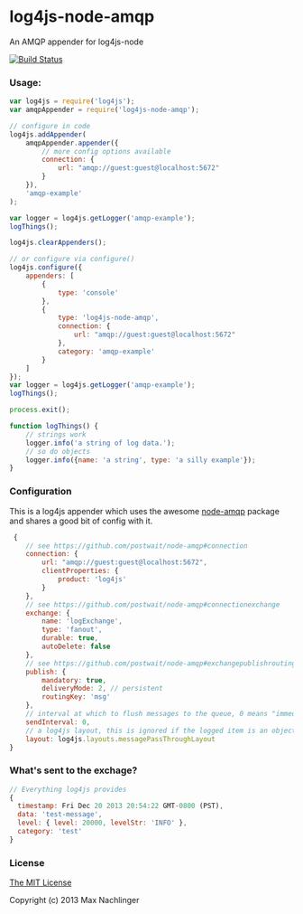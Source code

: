 log4js-node-amqp
================
An AMQP appender for log4js-node

[![Build Status](https://travis-ci.org/maxnachlinger/log4js-node-amqp.png?branch=master)](https://travis-ci.org/maxnachlinger/log4js-node-amqp)
### Usage:
```javascript
var log4js = require('log4js');
var amqpAppender = require('log4js-node-amqp');

// configure in code
log4js.addAppender(
	amqpAppender.appender({
		// more config options available
		connection: {
			url: "amqp://guest:guest@localhost:5672"
		}
	}),
	'amqp-example'
);

var logger = log4js.getLogger('amqp-example');
logThings();

log4js.clearAppenders();

// or configure via configure()
log4js.configure({
	appenders: [
		{
			type: 'console'
		},
		{
			type: 'log4js-node-amqp',
			connection: {
				url: "amqp://guest:guest@localhost:5672"
			},
			category: 'amqp-example'
		}
	]
});
var logger = log4js.getLogger('amqp-example');
logThings();

process.exit();

function logThings() {
	// strings work
	logger.info('a string of log data.');
	// so do objects
	logger.info({name: 'a string', type: 'a silly example'});
}
```
### Configuration
This is a log4js appender which uses the awesome [node-amqp](https://github.com/postwait/node-amqp) package and shares a good bit of config with it.
```javascript
 {
 	// see https://github.com/postwait/node-amqp#connection
	connection: {
		url: "amqp://guest:guest@localhost:5672",
		clientProperties: {
			product: 'log4js'
		}
	},
	// see https://github.com/postwait/node-amqp#connectionexchange
	exchange: {
		name: 'logExchange',
		type: 'fanout',
		durable: true,
		autoDelete: false
	},
	// see https://github.com/postwait/node-amqp#exchangepublishroutingkey-message-options-callback
	publish: {
		mandatory: true,
		deliveryMode: 2, // persistent
		routingKey: 'msg'
	},
	// interval at which to flush messages to the queue, 0 means "immediate"
	sendInterval: 0,
	// a log4js layout, this is ignored if the logged item is an object
	layout: log4js.layouts.messagePassThroughLayout
}

```
### What's sent to the exchage?
```javascript
// Everything log4js provides
{
  timestamp: Fri Dec 20 2013 20:54:22 GMT-0800 (PST),
  data: 'test-message',
  level: { level: 20000, levelStr: 'INFO' },
  category: 'test'
}
```
### License
[The MIT License](http://opensource.org/licenses/MIT) 

Copyright (c) 2013 Max Nachlinger
